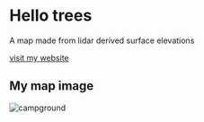 # Hello trees

A map made from lidar derived surface elevations 

[visit my website](https://www.bing.com/ck/a?!&&p=bdd84af3f493f0069eada9addec47a748d8e7cc6bbbefd48654b5ee1be12e93bJmltdHM9MTc0MTIxOTIwMA&ptn=3&ver=2&hsh=4&fclid=22681edd-b885-61cd-3d69-0babb9ca6021&psq=outragis&u=a1aHR0cHM6Ly93d3cub3V0cmFnZWdpcy5jb20v&ntb=1)





## My map image

![campground](https://live.staticflickr.com/3485/3720141971_324155f776_z.jpg)